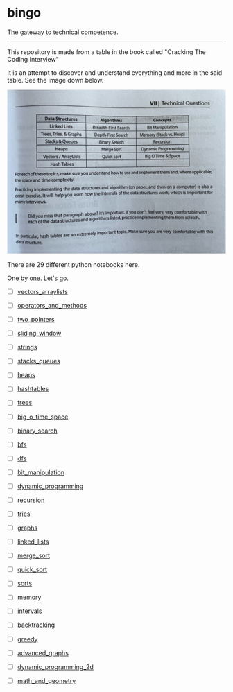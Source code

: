 # bingo

The gateway to technical competence.

---

This repository is made from a table in the book called "Cracking The Coding Interview"

It is an attempt to discover and understand everything and more in the said table. See the image down below.

<p align="center">
  <img src="img/bingo.jpg">
</p>

There are 29 different python notebooks here.

One by one. Let's go.

- [ ] [vectors_arraylists](https://github.com/kantarcise/bingo/blob/main/thebingo/vectors_arraylists.ipynb])

- [ ] [operators_and_methods](https://github.com/kantarcise/bingo/blob/main/thebingo/operators_and_methods.ipynb)

- [ ] [two_pointers](https://github.com/kantarcise/bingo/blob/main/thebingo/two_pointers.ipynb)

- [ ] [sliding_window](https://github.com/kantarcise/bingo/blob/main/thebingo/sliding_window.ipynb)

- [ ] [strings](https://github.com/kantarcise/bingo/blob/main/thebingo/strings.ipynb)

- [ ] [stacks_queues](https://github.com/kantarcise/bingo/blob/main/thebingo/stacks_queues.ipynb)

- [ ] [heaps](https://github.com/kantarcise/bingo/blob/main/thebingo/heaps.ipynb)

- [ ] [hashtables](https://github.com/kantarcise/bingo/blob/main/thebingo/hashtables.ipynb)

- [ ] [trees](https://github.com/kantarcise/bingo/blob/main/thebingo/trees.ipynb)

- [ ] [big_o_time_space](https://github.com/kantarcise/bingo/blob/main/thebingo/big_o_time_space.ipynb)

- [ ] [binary_search](https://github.com/kantarcise/bingo/blob/main/thebingo/binary_search.ipynb)

- [ ] [bfs](https://github.com/kantarcise/bingo/blob/main/thebingo/bfs.ipynb)

- [ ] [dfs](https://github.com/kantarcise/bingo/blob/main/thebingo/dfs.ipynb)

- [ ] [bit_manipulation](https://github.com/kantarcise/bingo/blob/main/thebingo/bit_manipulation.ipynb)

- [ ] [dynamic_programming](https://github.com/kantarcise/bingo/blob/main/thebingo/dynamic_programming.ipynb)

- [ ] [recursion](https://github.com/kantarcise/bingo/blob/main/thebingo/recursion.ipynb)

- [ ] [tries](https://github.com/kantarcise/bingo/blob/main/thebingo/tries.ipynb)

- [ ] [graphs](https://github.com/kantarcise/bingo/blob/main/thebingo/graphs.ipynb)

- [ ] [linked_lists](https://github.com/kantarcise/bingo/blob/main/thebingo/linked_lists.ipynb)

- [ ] [merge_sort](https://github.com/kantarcise/bingo/blob/main/thebingo/merge_sort.ipynb)

- [ ] [quick_sort](https://github.com/kantarcise/bingo/blob/main/thebingo/quick_sort.ipynb)

- [ ] [sorts](https://github.com/kantarcise/bingo/blob/main/thebingo/sorts.ipynb)

- [ ] [memory](https://github.com/kantarcise/bingo/blob/main/thebingo/memory.ipynb)

- [ ] [intervals](https://github.com/kantarcise/bingo/blob/main/thebingo/intervals.ipynb)

- [ ] [backtracking](https://github.com/kantarcise/bingo/blob/main/thebingo/backtracking.ipynb)

- [ ] [greedy](https://github.com/kantarcise/bingo/blob/main/thebingo/greedy.ipynb)

- [ ] [advanced_graphs](https://github.com/kantarcise/bingo/blob/main/thebingo/advanced_graphs.ipynb)

- [ ] [dynamic_programming_2d](https://github.com/kantarcise/bingo/blob/main/thebingo/dynamic_programming_2d.ipynb)

- [ ] [math_and_geometry](https://github.com/kantarcise/bingo/blob/main/thebingo/math_and_geometry.ipynb)
